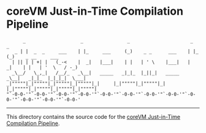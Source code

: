 # coreVM Just-in-Time Compilation Pipeline

```
      _                    _                _                      _        _                    
   _ | |  _  _     ___    | |_     ___     (_)    _ _      ___    | |_     (_)    _ __     ___   
  | || | | +| |   (_-<    |  _|   |___|    | |   | ' \    |___|   |  _|    | |   | '  \   / -_)  
  _\__/   \_,_|   /__/_   _\__|   _____   _|_|_  |_||_|   _____   _\__|   _|_|_  |_|_|_|  \___|  
_|"""""|_|"""""|_|"""""|_|"""""|_|     |_|"""""|_|"""""|_|     |_|"""""|_|"""""|_|"""""|_|"""""| 
"`-0-0-'"`-0-0-'"`-0-0-'"`-0-0-'"`-0-0-'"`-0-0-'"`-0-0-'"`-0-0-'"`-0-0-'"`-0-0-'"`-0-0-'"`-0-0-'
```

---

This directory contains the source code for the 
[coreVM Just-in-Time Compilation Pipeline](http://corevm.readthedocs.io/en/latest/jit.html).
